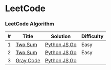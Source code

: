 LeetCode
========

### LeetCode Algorithm


| # | Title | Solution | Difficulty |
|---| ----- | -------- | ---------- |
|1|[Two Sum](https://leetcode.com/problems/two-sum/) | [Python](./algorithms/python/twoSum/twoSum.py),[JS](./algorithms/javascript/twoSum/twoSum.js),[Go](./algorithms/go/twoSum/twoSum.go)|Easy|
|2|[Two Sum](https://leetcode.com/problems/add-two-numbers/) | [Python](./algorithms/python/addTwoNumbers/addTwoNumbers.py),[JS](./algorithms/javascript/addTwoNumbers/addTwoNumbers.js),[Go](./algorithms/go/addTwoNumbers/addTwoNumbers.go)|Easy|
|3|[Gray Code](https://leetcode.com/problems/gray-code/) | [Python](./algorithms/python/grayCode/grayCode.py),[JS](./algorithms/javascript/grayCode/grayCode.js),[Go](./algorithms/go/grayCode/grayCode.go)||
